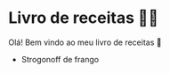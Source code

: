 # Livro de receitas :man_cook:

Olá! Bem vindo ao meu livro de receitas :wave:

- Strogonoff de frango

 
